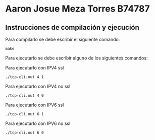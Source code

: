 # Aaron Josue Meza Torres B74787

## Instrucciones de compilación y ejecución

Para compilarlo se debe escribir el siguiente comando:

    make

Para ejecutarlo se debe escribir alguno de los siguientes comandos:

Para ejecutarlo con IPV4 ssl

    ./tcp-cli.out 4 1

Para ejecutarlo con IPV4 no ssl

    ./tcp-cli.out 4 0

Para ejecutarlo con IPV6 ssl

    ./tcp-cli.out 6 1

Para ejecutarlo con IPV6 no ssl

    ./tcp-cli.out 6 0